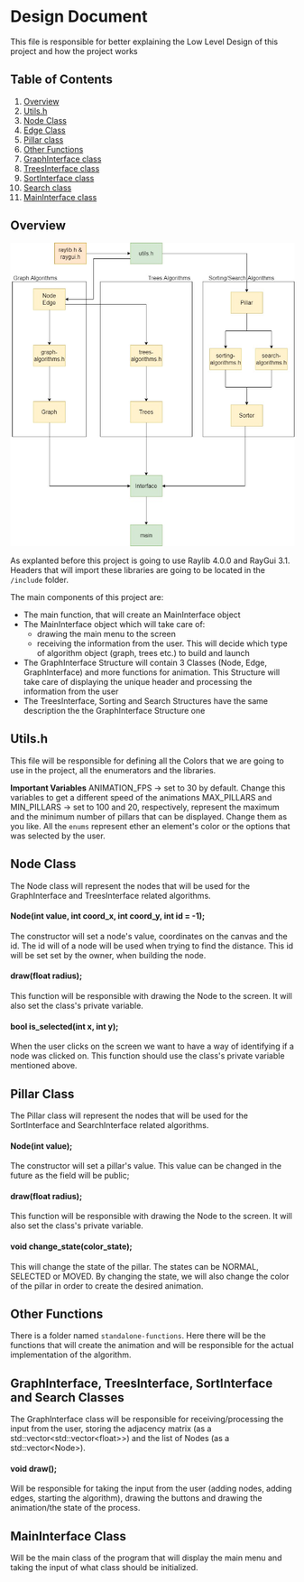 # Design Document

This file is responsible for better explaining the Low Level Design of this project and how the project works

## Table of Contents

1.  [Overview](#overview)
2.  [Utils.h](#utils.h)
3.  [Node Class](#node-class)
4.  [Edge Class](#edge-class)
5.  [Pillar class](#pillar-class)
6.  [Other Functions](#other-functions)
7.  [GraphInterface class](#fraph-class)
8.  [TreesInterface class](#trees-class)
9.  [SortInterface class](#sorter-class)
10. [Search class](#search-class)
11. [MainInterface class](#interface-class)

## Overview

![Diagram of the structure of this project](assets/diagram.jpg)

As explanted before this project is going to use Raylib 4.0.0 and RayGui 3.1. Headers that will import these libraries are going to be located in the `/include` folder.

The main components of this project are:

- The main function, that will create an MainInterface object
- The MainInterface object which will take care of:
  - drawing the main menu to the screen
  - receiving the information from the user. This will decide which type of algorithm object (graph, trees etc.) to build and launch
- The GraphInterface Structure will contain 3 Classes (Node, Edge, GraphInterface) and more functions for animation. This Structure will take care of displaying the unique header and processing the information from the user
- The TreesInterface, Sorting and Search Structures have the same description the the GraphInterface Structure one

## Utils.h

This file will be responsible for defining all the Colors that we are going to use in the project, all the enumerators and the libraries.

**Important Variables**
ANIMATION_FPS -> set to 30 by default. Change this variables to get a different speed of the animations
MAX_PILLARS and MIN_PILLARS -> set to 100 and 20, respectively, represent the maximum and the minimum number of pillars that can be displayed. Change them as you like.
All the `enums` represent ether an element's color or the options that was selected by the user.

## Node Class

The Node class will represent the nodes that will be used for the GraphInterface and TreesInterface related algorithms.

#### Node(int value, int coord_x, int coord_y, int id = -1);

The constructor will set a node's value, coordinates on the canvas and the id.
The id will of a node will be used when trying to find the distance. This id will be set set by the owner, when building the node.

#### draw(float radius);

This function will be responsible with drawing the Node to the screen. It will also set the class's private variable.

#### bool is_selected(int x, int y);

When the user clicks on the screen we want to have a way of identifying if a node was clicked on. This function should use the class's private variable mentioned above.

## Pillar Class

The Pillar class will represent the nodes that will be used for the SortInterface and SearchInterface related algorithms.

#### Node(int value);

The constructor will set a pillar's value. This value can be changed in the future as the field will be public;

#### draw(float radius);

This function will be responsible with drawing the Node to the screen. It will also set the class's private variable.

#### void change_state(color_state);

This will change the state of the pillar. The states can be NORMAL, SELECTED or MOVED. By changing the state, we will also change the color of the pillar in order to create the desired animation.

## Other Functions

There is a folder named `standalone-functions`. Here there will be the functions that will create the animation and will be responsible for the actual implementation of the algorithm.

## GraphInterface, TreesInterface, SortInterface and Search Classes

The GraphInterface class will be responsible for receiving/processing the input from the user, storing the adjacency matrix (as a std::vector<std::vector\<float>>) and the list of Nodes (as a std::vector\<Node>).

#### void draw();

Will be responsible for taking the input from the user (adding nodes, adding edges, starting the algorithm), drawing the buttons and drawing the animation/the state of the process.

## MainInterface Class

Will be the main class of the program that will display the main menu and taking the input of what class should be initialized.
